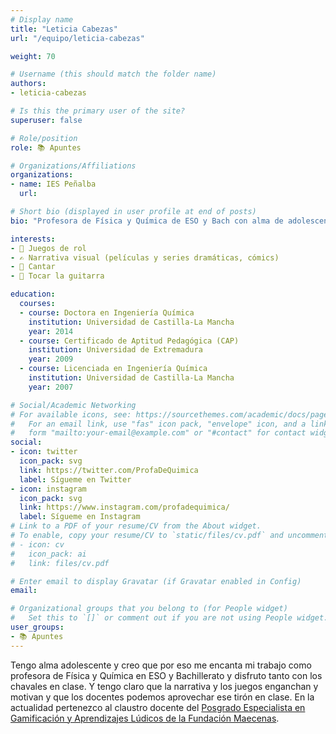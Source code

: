 ```yaml
---
# Display name
title: "Leticia Cabezas"
url: "/equipo/leticia-cabezas"

weight: 70

# Username (this should match the folder name)
authors:
- leticia-cabezas

# Is this the primary user of the site?
superuser: false

# Role/position
role: 📚 Apuntes

# Organizations/Affiliations
organizations:
- name: IES Peñalba
  url:

# Short bio (displayed in user profile at end of posts)
bio: "Profesora de Física y Química de ESO y Bach con alma de adolescente."

interests:
- 🎲 Juegos de rol
- ✍️ Narrativa visual (películas y series dramáticas, cómics)
- 🎤 Cantar
- 🎸 Tocar la guitarra

education:
  courses:
  - course: Doctora en Ingeniería Química
    institution: Universidad de Castilla-La Mancha
    year: 2014
  - course: Certificado de Aptitud Pedagógica (CAP)
    institution: Universidad de Extremadura
    year: 2009
  - course: Licenciada en Ingeniería Química
    institution: Universidad de Castilla-La Mancha
    year: 2007

# Social/Academic Networking
# For available icons, see: https://sourcethemes.com/academic/docs/page-builder/#icons
#   For an email link, use "fas" icon pack, "envelope" icon, and a link in the
#   form "mailto:your-email@example.com" or "#contact" for contact widget.
social:
- icon: twitter
  icon_pack: svg
  link: https://twitter.com/ProfaDeQuimica
  label: Sígueme en Twitter
- icon: instagram
  icon_pack: svg
  link: https://www.instagram.com/profadequimica/
  label: Sígueme en Instagram
# Link to a PDF of your resume/CV from the About widget.
# To enable, copy your resume/CV to `static/files/cv.pdf` and uncomment the lines below.
# - icon: cv
#   icon_pack: ai
#   link: files/cv.pdf

# Enter email to display Gravatar (if Gravatar enabled in Config)
email:

# Organizational groups that you belong to (for People widget)
#   Set this to `[]` or comment out if you are not using People widget.
user_groups:
- 📚 Apuntes
---
```


Tengo alma adolescente y creo que por eso me encanta mi trabajo como profesora de Física y Química en ESO y Bachillerato y disfruto tanto con los chavales en clase. Y tengo claro que la narrativa y los juegos enganchan y motivan y que los docentes podemos aprovechar ese tirón en clase. En la actualidad pertenezco al claustro docente del [Posgrado Especialista en Gamificación y Aprendizajes Lúdicos de la Fundación Maecenas](https://www.fundacionmaecenas.com/gamificacion).
